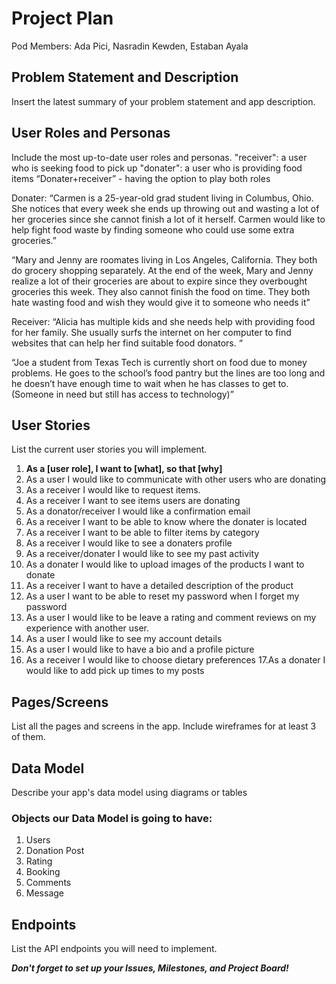 # Project Plan

Pod Members: Ada Pici, Nasradin Kewden, Estaban Ayala


## Problem Statement and Description

Insert the latest summary of your problem statement and app description.

## User Roles and Personas

Include the most up-to-date user roles and personas.
"receiver": a user who is seeking food to pick up 
"donater": a user who is providing food items
“Donater+receiver” - having the option to play both roles

Donater: 
“Carmen is a 25-year-old grad student living in Columbus, Ohio. She notices that every week she ends up throwing out and wasting a lot of her groceries since she cannot finish a lot of it herself. Carmen would like to help fight food waste by finding someone who could use some extra groceries.”

“Mary and Jenny are roomates living in Los Angeles, California. They both do grocery shopping separately. At the end of the week, Mary and Jenny realize a lot of their groceries are about to expire since they overbought groceries this week. They also cannot finish the food on time. They both hate wasting food and wish they would give it to someone who needs it”

Receiver:
“Alicia has multiple kids and she needs help with providing food for her family. She usually surfs the internet on her computer to find websites that can help her find suitable food donators. “

“Joe a student from Texas Tech is currently short on food due to money problems. He goes to the school’s food pantry but the lines are too long and he doesn’t have enough time to wait when he has classes to get to. (Someone in need but still has access to technology)”


## User Stories

List the current user stories you will implement.

1. **As a [user role], I want to [what], so that [why]**
2. As a user I would like to communicate with other users who are donating
3. As a receiver I would like to request items.
4. As a receiver I want to see items users are donating
5. As a donator/receiver I would like a confirmation email 
6. As a receiver I want to be able to know where the donater is located
7. As a receiver I want to be able to filter items by category
8. As a receiver I would like to see a donaters profile
9. As a receiver/donater I would like to see my past activity
10. As a donater I would like to upload images of the products I want to donate
11. As a receiver I want to have a detailed description of the product
12. As a user I want to be able to reset my password when I forget my password
13. As a user I would like to be leave a rating and comment reviews on my experience with another user.
14. As a user I would like to see my account details 
15. As a user I would like to have a bio and a profile picture
16. As a receiver I would like to choose dietary preferences 
17.As a donater I would like to add pick up times to my posts


## Pages/Screens

List all the pages and screens in the app. Include wireframes for at least 3 of them.

## Data Model

Describe your app's data model using diagrams or tables

### Objects our Data Model is going to have:
1. Users
2. Donation Post
3. Rating
4. Booking
5. Comments
6. Message


## Endpoints

List the API endpoints you will need to implement.

***Don't forget to set up your Issues, Milestones, and Project Board!***

